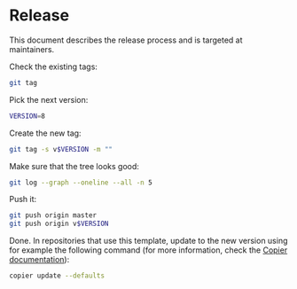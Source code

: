 # Release

This document describes the release process and is targeted at maintainers.

Check the existing tags:

```sh
git tag
```

Pick the next version:

```sh
VERSION=8
```

Create the new tag:

```sh
git tag -s v$VERSION -m ""
```

Make sure that the tree looks good:

```sh
git log --graph --oneline --all -n 5
```

Push it:

```sh
git push origin master
git push origin v$VERSION
```

Done. In repositories that use this template, update to the new version using
for example the following command (for more information, check the
[Copier documentation](https://copier.readthedocs.io/en/stable/updating/)):

```sh
copier update --defaults
```
